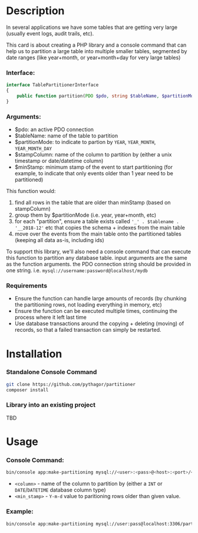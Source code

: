 # Description

In several applications we have some tables that are getting very large (usually event logs, audit trails, etc).

This card is about creating a PHP library and a console command that can help us to partition a large table into multiple smaller tables, segmented by date ranges (like year+month, or year+month+day for very large tables)

### Interface:

```php
interface TablePartitionerInterface
{​
    public function partition(PDO $pdo, string $tableName, $partitionMode, string $stampColumn,  $minStamp);
}​
```

### Arguments:

* $pdo: an active PDO connection
* $tableName: name of the table to partition
* $partitionMode: to indicate to partion by `YEAR`, `YEAR_MONTH`, `YEAR_MONTH_DAY`
* $stampColumn: name of the column to partition by (either a unix timestamp or date/datetime column)
* $minStamp: minimum stamp of the event to start partitioning (for example, to indicate that only events older than 1 year need to be partitioned)

This function would:

1. find all rows in the table that are older than minStamp (based on stampColumn)
2. group them by $partitionMode (i.e. year, year+month, etc)
3. for each &quot;partition&quot;, ensure a table exists called `'_' . $tablename . '__2018-12'` etc that copies the schema + indexes from the main table
4. move over the events from the main table onto the partitioned tables (keeping all data as-is, including ids)

To support this library, we'll also need a console command that can execute this function to partition any database table. input arguments are the same as the function arguments. the PDO connection string should be provided in one string. i.e. `mysql://username:password@localhost/mydb`

### Requirements

* Ensure the function can handle large amounts of records (by chunking the partitioning rows, not loading everything in memory, etc)
* Ensure the function can be executed multiple times, continuing the process where it left last time
* Use database transactions around the copying + deleting (moving) of records, so that a failed transaction can simply be restarted.

# Installation

### Standalone Console Command

```bash
git clone https://github.com/pythagor/partitioner
composer install
```
### Library into an existing project

TBD

# Usage

### Console Command:

```bash
bin/console app:make-partitioning mysql://<user>:<pass>@<host>:<port>/<database> <table_name> <partition_mode> <column> <min_stamp>
```

* `<column>` - name of the column to partition by (either a `INT` or `DATE`/`DATETIME` database column type)
* `<min_stamp>` - `Y-m-d` value to paritioning rows older than given value.

### Example:

```bash
bin/console app:make-partitioning mysql://user:pass@localhost:3306/partition log_visit YEAR_MONTH_DAY visit_first_action_time 2018-10-01
```
